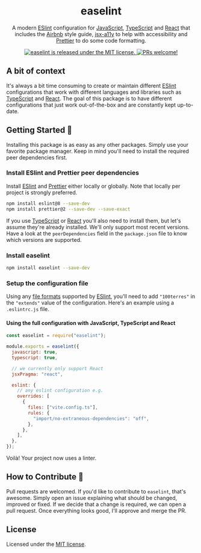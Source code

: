 <h1 align="center">
  easelint
</h1>

<p align="center">
  A modern <a href="https://eslint.org/">ESlint</a> configuration for <a href="https://www.ecma-international.org/publications-and-standards/standards/ecma-262/">JavaScript</a>, <a href="https://www.typescriptlang.org/">TypeScript</a> and <a href="https://reactjs.org/">React</a> that includes the <a href="https://github.com/airbnb/javascript">Airbnb</a> style guide, <a href="https://github.com/jsx-eslint/eslint-plugin-jsx-a11y">jsx-a11y</a> to help with accessibility and <a href="https://www.npmjs.com/package/eslint-plugin-prettier">Prettier</a> to do some code formatting.
</p>

<p align="center">
  <a href="LICENSE">
    <img src="https://img.shields.io/badge/license-MIT-blue.svg" alt="easelint is released under the MIT license." />
  </a>

  <a href="#how-to-contribute-">
    <img src="https://img.shields.io/badge/PRs-welcome-brightgreen.svg" alt="PRs welcome!" />
  </a>
</p>

## A bit of context

It's always a bit time consuming to create or maintain different [ESlint](https://eslint.org/) configurations that work with different languages and libraries such as [TypeScript](https://www.typescriptlang.org/) and [React](https://reactjs.org/). The goal of this package is to have different configurations that just work out-of-the-box and are constantly kept up-to-date.

## Getting Started 🚀

Installing this package is as easy as any other packages. Simply use your favorite package manager. Keep in mind you'll need to install the required peer dependencies first.

### Install ESlint and Prettier peer dependencies

Install [ESlint](https://eslint.org/) and [Prettier](https://prettier.io/) either locally or globally. Note that locally per project is strongly preferred.


```sh
npm install eslint@8 --save-dev
npm install prettier@2 --save-dev --save-exact
```

If you use [TypeScript](https://www.typescriptlang.org/) or [React](https://reactjs.org/) you'll also need to install them, but let's assume they're already installed. We'll only support most recent versions. Have a look at the `peerDependencies` field in the `package.json` file to know which versions are supported.

### Install easelint

```sh
npm install easelint --save-dev
```

### Setup the configuration file

Using any [file formats](https://eslint.org/docs/user-guide/configuring/configuration-files#configuration-file-formats) supported by [ESlint](https://eslint.org/), you'll need to add `"100terres"` in the `"extends"` value of the configuration. Here's an example using a `.eslintrc.js` file.

#### Using the full configuration with JavaScript, TypeScript and React

```js
const easelint = require("easelint");

module.exports = easelint({
  javascript: true,
  typescript: true,

  // we currently only support React
  jsxPragma: "react",

  eslint: {
    // any eslint configuration e.g.
    overrides: [
      {
        files: ["vite.config.ts"],
        rules: {
          "import/no-extraneous-dependencies": "off",
        },
      },
    ],
  },
});

```

Voilà! Your project now uses a linter.

## How to Contribute 🤝

Pull requests are welcomed. If you'd like to contribute to `easelint`, that's awesome. Simply open an issue explaining what should be changed, improved or fixed. If we decide that a change is required, we can open a pull request. Once everything looks good, I'll approve and merge the PR.

## License

Licensed under the [MIT license](LICENSE).
